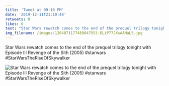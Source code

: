 ```yaml
---
title: 'Tweet at 09:10 PM'
date: '2019-12-11T21:10:48'
retweets: 0
likes: 0
text: "Star Wars rewatch comes to the end of the prequel trilogy tonight with Episode III Revenge of the Sith (2005) #starwars #StarWarsTheRiseOfSkywalker"
img_filename: /images/1204871177489047553-ELiP77JXsAAMaL5.jpg
---
```

Star Wars rewatch comes to the end of the prequel trilogy tonight with Episode III Revenge of the Sith (2005) #starwars #StarWarsTheRiseOfSkywalker

![Star Wars rewatch comes to the end of the prequel trilogy tonight with Episode III Revenge of the Sith (2005) #starwars #StarWarsTheRiseOfSkywalker](/images/1204871177489047553-ELiP77JXsAAMaL5.jpg "Star Wars rewatch comes to the end of the prequel trilogy tonight with Episode III Revenge of the Sith (2005) #starwars #StarWarsTheRiseOfSkywalker")